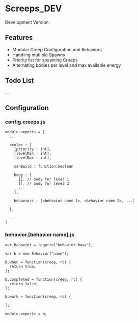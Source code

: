 # Screeps_DEV
Development Version

## Features
- Modular Creep Configuration and Behaviors
- Handling mutliple Spawns
- Priority list for spawning Creeps
- Alternating bodies per level and max available energy

## Todo List
...

## Configuration

### config.creeps.js
```
module.exports = {
  ...

  <role> : {
    [priority : int],
    [levelMin : int],
    [levelMax : int],

    canBuild : function:boolean

    body : [
      [], // body for level 1
      [], // body for level 2
      ...
    ],

    behaviors : [<behavior name 1>, <behavior name 2>, ...]

  },

  ...
}
```

### behavior.[behavior name].js
```
var Behavior = require("behavior.base");

var b = new Behavior("name");

b.when = function(creep, rc) {
  return true;
};

b.completed = function(creep, rc) {
  return false;
};

b.work = function(creep, rc) {

};

module.exports = b;
```

